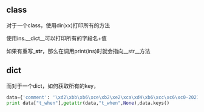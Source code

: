 ## class

对于一个class，使用dir(xx)打印所有的方法

使用ins.\__dict__可以打印所有的字段名+值

如果有重写\___str__，那么在调用print(ins)时就会指向\__str__方法

## dict

而对于一个dict，如何获取所有的key，

```python
data={'comment': '\xd2\xbb\xb6\xce\xb2\xe2\xca\xd4\xb6\xcc\xc6\xc0-2021-10-19 17:26:34', 't_when': 1634635594, 'role': '\xc5\xcb\xc5\xcb\xcf\xeb\xcb\xaf\xbe\xf5', 'uuid': '2f077b78-fe3f-11eb-b9d2-525400da9cc3', 'storyid': 1, 'commentid': 'a7234432-30be-11ec-b552-525400da9cc3', '_id': '616e8f4a16d918028e042303', 'like': 0}
print data["t_when"],getattr(data,"t_when",None),data.keys()
```

